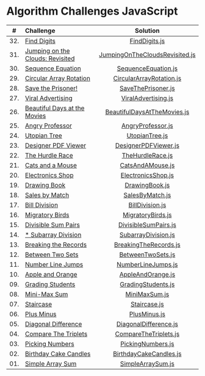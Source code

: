 # Algorithm Challenges JavaScript

| # | Challenge |  	Solution | 
|:-:|:--------|:--------:|
| 32. | [Find Digits](https://www.hackerrank.com/challenges/find-digits/problem?isFullScreen=true) | [FindDigits.js](./FindDigits.js) | 
| 31. | [Jumping on the Clouds: Revisited](https://www.hackerrank.com/challenges/jumping-on-the-clouds-revisited/problem?isFullScreen=true) | [JumpingOnTheCloudsRevisited.js](./JumpingOnTheCloudsRevisited.js) | 
| 30. | [Sequence Equation](https://www.hackerrank.com/challenges/permutation-equation/problem?isFullScreen=true) | [SequenceEquation.js](./SequenceEquation.js) | 
| 29. | [Circular Array Rotation](https://www.hackerrank.com/challenges/circular-array-rotation/problem?isFullScreen=true) | [CircularArrayRotation.js](./CircularArrayRotation.js) | 
| 28. | [Save the Prisoner!](https://www.hackerrank.com/challenges/save-the-prisoner/problem?isFullScreen=true) | [SaveThePrisoner.js](./SaveThePrisoner.js) | 
| 27. | [Viral Advertising](https://www.hackerrank.com/challenges/beautiful-days-at-the-movies/problem?isFullScreen=true) | [ViralAdvertising.js](./ViralAdvertising.js) | 
| 26. | [Beautiful Days at the Movies](https://www.hackerrank.com/challenges/beautiful-days-at-the-movies/problem?isFullScreen=true) | [BeautifulDaysAtTheMovies.js](./BeautifulDaysAtTheMovies.js) | 
| 25. | [Angry Professor](https://www.hackerrank.com/challenges/angry-professor/problem?isFullScreen=true) | [AngryProfessor.js](./AngryProfessor.js) | 
| 24. | [Utopian Tree](https://www.hackerrank.com/challenges/utopian-tree/problem?isFullScreen=true) | [UtopianTree.js](./UtopianTree.js) | 
| 23. | [Designer PDF Viewer](https://www.hackerrank.com/challenges/designer-pdf-viewer/problem?isFullScreen=true) | [DesignerPDFViewer.js](./DesignerPDFViewer.js) | 
| 22. | [The Hurdle Race](https://www.hackerrank.com/challenges/the-hurdle-race/problem?isFullScreen=true) | [TheHurdleRace.js](./TheHurdleRace.js) | 
| 21. | [Cats and a Mouse](https://www.hackerrank.com/challenges/cats-and-a-mouse/problem?isFullScreen=true) | [CatsAndAMouse.js](./CatsAndAMouse.js) | 
| 20. | [Electronics Shop](https://www.hackerrank.com/challenges/electronics-shop/problem?isFullScreen=true) | [ElectronicsShop.js](./ElectronicsShop.js) | 
| 19. | [Drawing Book](https://www.hackerrank.com/challenges/drawing-book/problem?isFullScreen=true) | [DrawingBook.js](./DrawingBook.js) | 
| 18. | [Sales by Match](https://www.hackerrank.com/challenges/bon-appetit/problem?isFullScreen=true) | [SalesByMatch.js](./SalesByMatch.js) | 
| 17. | [Bill Division](https://www.hackerrank.com/challenges/bon-appetit/problem?isFullScreen=true) | [BillDivision.js](./BillDivision.js) | 
| 16. | [Migratory Birds](https://www.hackerrank.com/challenges/migratory-birds/problem?isFullScreen=true) | [MigratoryBirds.js](./MigratoryBirds.js) | 
| 15. | [Divisible Sum Pairs](https://www.hackerrank.com/challenges/divisible-sum-pairs/problem?isFullScreen=true) | [DivisibleSumPairs.js](./DivisibleSumPairs.js) | 
| 14. | [* Subarray Division](https://www.hackerrank.com/challenges/the-birthday-bar/problem?isFullScreen=true) | [SubarrayDivision.js](./SubarrayDivision.js) | 
| 13. | [Breaking the Records](https://www.hackerrank.com/challenges/breaking-best-and-worst-records/problem?isFullScreen=true) | [BreakingTheRecords.js](./BreakingTheRecords.js) | 
| 12. | [Between Two Sets](https://www.hackerrank.com/challenges/between-two-sets/problem?isFullScreen=true) | [BetweenTwoSets.js](./BetweenTwoSets.js) | 
| 11. | [Number Line Jumps](https://www.hackerrank.com/challenges/kangaroo/problem?isFullScreen=true) | [NumberLineJumps.js](./NumberLineJumps.js) | 
| 10. | [Apple and Orange](https://www.hackerrank.com/challenges/apple-and-orange/problem?isFullScreen=true) | [AppleAndOrange.js](./AppleAndOrange.js) | 
| 09. | [Grading Students](https://www.hackerrank.com/challenges/grading/problem?isFullScreen=true) | [GradingStudents.js](./GradingStudents.js) | 
| 08. | [Mini-Max Sum](https://www.hackerrank.com/challenges/mini-max-sum/problem?isFullScreen=true&h_r=next-challenge&h_v=zen&h_r=next-challenge&h_v=zen&h_r=next-challenge&h_v=zen) | [MiniMaxSum.js](./MiniMaxSum.js) | 
| 07. | [Staircase](https://www.hackerrank.com/challenges/staircase/problem?isFullScreen=true&h_r=next-challenge&h_v=zen&h_r=next-challenge&h_v=zen) | [Staircase.js](./Staircase.js) | 
| 06. | [Plus Minus](https://www.hackerrank.com/challenges/plus-minus/problem?isFullScreen=true&h_r=next-challenge&h_v=zen) | [PlusMinus.js](./PlusMinus.js) | 
| 05. | [Diagonal Difference](https://www.hackerrank.com/challenges/diagonal-difference/problem?isFullScreen=true) | [DiagonalDifference.js](./DiagonalDifference.js) | 
| 04. | [Compare The Triplets](https://www.hackerrank.com/challenges/compare-the-triplets/problem?isFullScreen=true) | [CompareTheTriplets.js](./CompareTheTriplets.js) | 
| 03. | [Picking Numbers](https://www.hackerrank.com/challenges/picking-numbers/problem?isFullScreen=true) | [PickingNumbers.js](./PickingNumbers.js) | 
| 02. | [Birthday Cake Candles](https://www.hackerrank.com/challenges/birthday-cake-candles/problem?isFullScreen=true) | [BirthdayCakeCandles.js](./BirthdayCakeCandles.js) | 
| 01. | [Simple Array Sum](https://www.hackerrank.com/challenges/simple-array-sum/problem?isFullScreen=true) | [SimpleArraySum.js](./SimpleArraySum.js) | 
